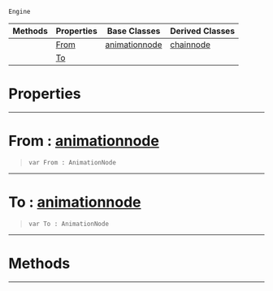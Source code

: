  `Engine`

|Methods|Properties|Base Classes|Derived Classes|
|---|---|---|---|
| |[ From](dualblendchainnode.md#from-zilch-engine-documen)|[animationnode](animationnode.md)|[chainnode](chainnode.md)|
| |[ To](dualblendchainnode.md#to-zilch-engine-documenta)| | |


 #  Properties


---  
 #  From : [animationnode](animationnode.md)

> 
> ``` lang=cpp, name=Nada
> var From : AnimationNode


---  
 #  To : [animationnode](animationnode.md)

> 
> ``` lang=cpp, name=Nada
> var To : AnimationNode


---  
 #  Methods


---  
 

 
